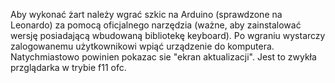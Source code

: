 Aby wykonać żart należy wgrać szkic na Arduino (sprawdzone na Leonardo) za pomocą oficjalnego narzędzia (ważne, aby zainstalować wersję posiadającą wbudowaną bibliotekę keyboard). Po wgraniu wystarczy zalogowanemu użytkownikowi wpiąć urządzenie do komputera. Natychmiastowo powinien pokazac sie "ekran aktualizacji". Jest to zwykła przglądarka w trybie f11 ofc.
